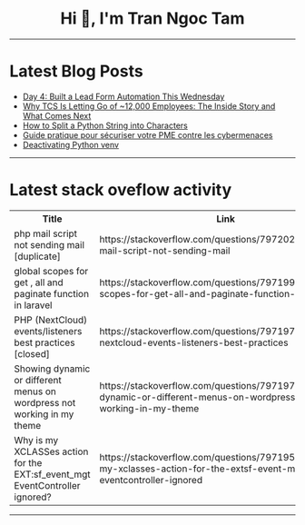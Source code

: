 <h1 align="center">Hi 👋, I'm Tran Ngoc Tam</h1>

---

# Latest Blog Posts 
<!-- BLOG-POST-LIST:START -->
- [Day 4: Built a Lead Form Automation This Wednesday](https://dev.to/siima/day-4-built-a-lead-form-automation-this-wednesday-438d)
- [Why TCS Is Letting Go of ~12,000 Employees: The Inside Story and What Comes Next](https://dev.to/nikhilwagh/why-tcs-is-letting-go-of-12000-employees-the-inside-story-and-what-comes-next-3jj4)
- [How to Split a Python String into Characters](https://dev.to/kiani0x01/how-to-split-a-python-string-into-characters-18ej)
- [Guide pratique pour sécuriser votre PME contre les cybermenaces](https://dev.to/robin_boucher_4a5559d1b96/guide-pratique-pour-securiser-votre-pme-contre-les-cybermenaces-2i0n)
- [Deactivating Python venv](https://dev.to/kiani0x01/deactivating-python-venv-8ih)
<!-- BLOG-POST-LIST:END -->

---

# Latest stack oveflow activity
<table>
  <tr><th>Title</th><th>Link</th></tr>
  <!-- STACKOVERFLOW:START --><tr><td>php mail script not sending mail [duplicate]</td><td>https://stackoverflow.com/questions/79720288/php-mail-script-not-sending-mail</td></tr><tr><td>global scopes for get , all and paginate function in laravel</td><td>https://stackoverflow.com/questions/79719979/global-scopes-for-get-all-and-paginate-function-in-laravel</td></tr><tr><td>PHP &lpar;NextCloud&rpar; events/listeners best practices [closed]</td><td>https://stackoverflow.com/questions/79719737/php-nextcloud-events-listeners-best-practices</td></tr><tr><td>Showing dynamic or different menus on wordpress not working in my theme</td><td>https://stackoverflow.com/questions/79719736/showing-dynamic-or-different-menus-on-wordpress-not-working-in-my-theme</td></tr><tr><td>Why is my XCLASSes action for the EXT:sf_event_mgt EventController ignored?</td><td>https://stackoverflow.com/questions/79719513/why-is-my-xclasses-action-for-the-extsf-event-mgt-eventcontroller-ignored</td></tr><!-- STACKOVERFLOW:END -->
</table>

---


